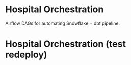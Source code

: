 # Hospital Orchestration

Airflow DAGs for automating Snowflake + dbt pipeline.

# Hospital Orchestration (test redeploy)
